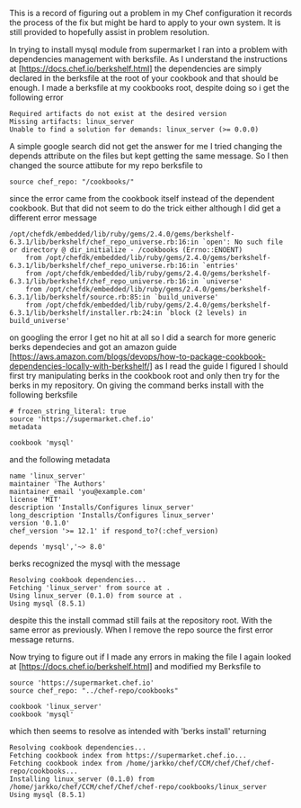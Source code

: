 This is a record of figuring out a problem in my Chef configuration it records the process of the fix but might be hard to apply to your own system. It is still provided to hopefully assist in problem resolution.

In trying to install mysql module from supermarket I ran into a problem with dependencies management with berksfile. As I understand the instructions at [https://docs.chef.io/berkshelf.html] the dependencies are simply declared in the berksfile at the root of your cookbook and that should be enough. I made a berksfile at my cookbooks root, despite doing so i get the following error 

```
Required artifacts do not exist at the desired version
Missing artifacts: linux_server
Unable to find a solution for demands: linux_server (>= 0.0.0)

```
A simple google search did not get the answer for me I tried changing the depends attribute on the files but kept getting the same message.
So I then changed the source attibute for my repo berksfile to 

```
source chef_repo: "/cookbooks/"
```

since the error came from the cookbook itself instead of the dependent cookbook. But that did not seem to do the trick either although I did get a different error message

```
/opt/chefdk/embedded/lib/ruby/gems/2.4.0/gems/berkshelf-6.3.1/lib/berkshelf/chef_repo_universe.rb:16:in `open': No such file or directory @ dir_initialize - /cookbooks (Errno::ENOENT)
	from /opt/chefdk/embedded/lib/ruby/gems/2.4.0/gems/berkshelf-6.3.1/lib/berkshelf/chef_repo_universe.rb:16:in `entries'
	from /opt/chefdk/embedded/lib/ruby/gems/2.4.0/gems/berkshelf-6.3.1/lib/berkshelf/chef_repo_universe.rb:16:in `universe'
	from /opt/chefdk/embedded/lib/ruby/gems/2.4.0/gems/berkshelf-6.3.1/lib/berkshelf/source.rb:85:in `build_universe'
	from /opt/chefdk/embedded/lib/ruby/gems/2.4.0/gems/berkshelf-6.3.1/lib/berkshelf/installer.rb:24:in `block (2 levels) in build_universe'

```
on googling the error I get no hit at all so I did a search for more generic berks dependecies and got an amazon guide [https://aws.amazon.com/blogs/devops/how-to-package-cookbook-dependencies-locally-with-berkshelf/] as I read the guide I figured I should first try manipulating berks in the cookbook root and only then try for the berks in my repository. On giving the command berks install with the following berksfile

```
# frozen_string_literal: true
source 'https://supermarket.chef.io'
metadata

cookbook 'mysql'

```
and the following metadata

```
name 'linux_server'
maintainer 'The Authors'
maintainer_email 'you@example.com'
license 'MIT'
description 'Installs/Configures linux_server'
long_description 'Installs/Configures linux_server'
version '0.1.0'
chef_version '>= 12.1' if respond_to?(:chef_version)

depends 'mysql','~> 8.0'

```
berks recognized the mysql with the message

```
Resolving cookbook dependencies...
Fetching 'linux_server' from source at .
Using linux_server (0.1.0) from source at .
Using mysql (8.5.1)

```
despite this the install commad still fails at the repository root. With the same error as previously. When I remove the repo source the first error message returns.

Now trying to figure out if I made any errors in making the file I again looked at [https://docs.chef.io/berkshelf.html] and modified my Berksfile to

```
source 'https://supermarket.chef.io'
source chef_repo: "../chef-repo/cookbooks"

cookbook 'linux_server'
cookbook 'mysql'

```
which then seems to resolve as intended with 'berks install' returning 

```
Resolving cookbook dependencies...
Fetching cookbook index from https://supermarket.chef.io...
Fetching cookbook index from /home/jarkko/chef/CCM/chef/Chef/chef-repo/cookbooks...
Installing linux_server (0.1.0) from /home/jarkko/chef/CCM/chef/Chef/chef-repo/cookbooks/linux_server
Using mysql (8.5.1)

```
